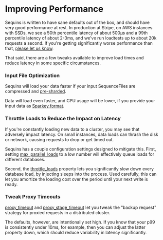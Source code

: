 # Improving Performance

Sequins is written to have sane defaults out of the box, and should have very
good performance at rest. In production at Stripe, on AWS instances with SSDs,
we see a 50th percentile latency of about 500µs and a 99th percentile latency of
about 2-3ms, and we've run loadtests up to about 20k requests a second. If
you're getting significantly worse performance than that, [please let us
know](https://github.com/stripe/sequins/issues/new).

That said, there are a few tweaks available to improve load times and reduce
latency in some specific circumstances.

### Input File Optimization

Sequins will load your data faster if your input SequenceFiles are compressed
and [pre-sharded](../1-2-data-requirements#sharding).

Data will load even faster, and CPU usage will be lower, if you provide your
input data as [Sparkey format](../1-2-data-requirements#sparkey-files).

### Throttle Loads to Reduce the Impact on Latency

If you're constantly loading new data to a cluster, you may see that adversely
impact latency. On small instances, data loads can thrash the disk or network,
causing requests to drop or get timed out.

Sequins has a couple configuration settings designed to mitigate this. First,
setting [max_parallel_loads](../x-1-configuration-reference#maxparallelloads) to
a low number will effectively queue loads for different databases.

Second, the [throttle_loads](../x-1-configuration-reference#throttleloads)
property lets you significantly slow down every database load, by injecting
sleeps into the process. Used carefully, this can let you amortize the loading
cost over the period until your next write is ready.

### Tweak Proxy Timeouts

[proxy_timeout](../x-1-configuration-reference#proxytimeout) and
[proxy_stage_timeout](../x-1-configuration-reference#proxystagetimeout) let
you tweak the "backup request" strategy for proxied requests in a distributed
cluster.

The defaults, however, are intentionally set high. If you know that
your p99 is consistently under 10ms, for example, then you can adjust the latter
property down, which should reduce variability in latency significantly.
